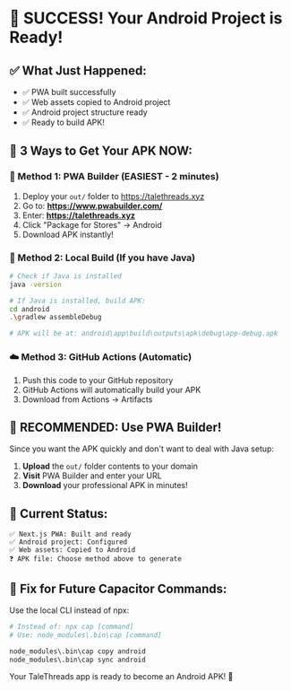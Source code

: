 # 🎉 SUCCESS! Your Android Project is Ready!

## ✅ What Just Happened:
- ✅ PWA built successfully
- ✅ Web assets copied to Android project  
- ✅ Android project structure ready
- ✅ Ready to build APK!

## 📱 3 Ways to Get Your APK NOW:

### 🚀 Method 1: PWA Builder (EASIEST - 2 minutes)
1. Deploy your `out/` folder to https://talethreads.xyz
2. Go to: **https://www.pwabuilder.com/**
3. Enter: **https://talethreads.xyz**
4. Click "Package for Stores" → Android
5. Download APK instantly!

### 🔧 Method 2: Local Build (If you have Java)
```bash
# Check if Java is installed
java -version

# If Java is installed, build APK:
cd android
.\gradlew assembleDebug

# APK will be at: android\app\build\outputs\apk\debug\app-debug.apk
```

### ☁️ Method 3: GitHub Actions (Automatic)
1. Push this code to your GitHub repository
2. GitHub Actions will automatically build your APK
3. Download from Actions → Artifacts

## 🎯 RECOMMENDED: Use PWA Builder!

Since you want the APK quickly and don't want to deal with Java setup:

1. **Upload** the `out/` folder contents to your domain
2. **Visit** PWA Builder and enter your URL
3. **Download** your professional APK in minutes!

## 📂 Current Status:
```
✅ Next.js PWA: Built and ready
✅ Android project: Configured
✅ Web assets: Copied to Android
❓ APK file: Choose method above to generate
```

## 🔧 Fix for Future Capacitor Commands:
Use the local CLI instead of npx:
```bash
# Instead of: npx cap [command]
# Use: node_modules\.bin\cap [command]

node_modules\.bin\cap copy android
node_modules\.bin\cap sync android
```

Your TaleThreads app is ready to become an Android APK! 🚀
